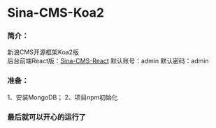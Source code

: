# Sina-CMS-Koa2
### 简介：
新浪CMS开源框架Koa2版  
后台前端React版：[Sina-CMS-React](https://github.com/KidSong1412/Sina-CMS-React)
默认账号：admin
默认密码：admin
### 准备：
1、安装MongoDB；
2、项目npm初始化
### 最后就可以开心的运行了
